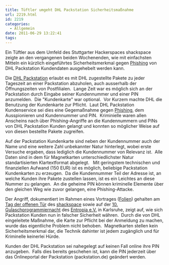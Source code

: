 ```yaml
---
title: Tüftler umgeht DHL Packstation Sicherheitsmaßnahme
url: 2219.html
id: 2219
categories:
  - Allgemein
date: 2011-06-29 13:22:41
tags:
---
```


Ein Tüftler aus dem Umfeld des Stuttgarter Hackerspaces shackspace zeigte an den vergangenen beiden Wochenenden, wie mit einfachsten Mitteln ein kürzlich eingeführtes Sicherheitsmerkmal gegen [Phishing](http://de.wikipedia.org/wiki/Phishing) von DHL Packstation Kundendaten ausgehebelt werden kann.

Die [DHL Packstation](http://www.dhl.de/content/de/de/paket/privatkunden/packstation.html) erlaubt es mit DHL zugestellte Pakete zu jeder Tageszeit an einer Packstation abzuholen, auch ausserhalb der Öffnungszeiten von Postfilialen.  Lange Zeit war es möglich sich an der Packstation durch Eingabe seiner Kundennummer und einer PIN anzumelden.  Die "Kundenkarte" war optional.  Vor Kurzem machte DHL die Benutzung der Kundenkarte zur Pflicht.  Laut DHL Packstation Kundenservice sei dies eine Gegemaßnahme gegen [Phishing](http://de.wikipedia.org/wiki/Phishing), dem Ausspionieren und Kundennummer und PIN.  Kriminielle waren allen Anscheins nach über Phishing-Angriffe an die Kundennummern und PINs von DHL Packstation Kunden gelangt und konnten so möglicher Weise auf von diesen bestellte Pakete zugreifen.

Auf der Packstation Kundenkarte sind neben der Kundennummer auch der Name und eine weitere Zahl unbekannter Natur hinterlegt, wobei erste Versuche ergaben, dass lediglich die Kundennummer von Relevanz ist.  Alle Daten sind in dem für Magnetkarten unterschiedlichster Natur standartisierten Klartextformat abgelegt.   Mit geringstem technischen und finanziellen Aufwand (150 EUR) ist es möglich, beliebige Packstation Kundenkarten zu erzeugen.  Da die Kundennummer Teil der Adresse ist, an welche Kunden ihre Pakete zustellen lassen, ist es ein Leichtes an diese Nummer zu gelangen.  An die geheime PIN können kriminelle Elemente über den gleichen Weg wie zuvor gelangen, eine Phishing-Attacke.

Der Angriff, dokumentiert im Rahmen eines Vortrages ([Folien](https://github.com/shackspace/presentations/blob/b824ebbb9ce85d20438a024352b45d1cb6a0145e/TDOT2/talks/hackstation__hadez.odp)) gehalten am [Tag der offenen Tür](https://blog.shackspace.de/wiki/doku.php?id=party:tdot2) des [shackspace](https://blog.shackspace.de/) sowie auf der [10\. Gulaschprogrammiernacht](https://entropia.de/GPN11) des [Entropia e.V.](http://entropia.de/) in Karlsruhe, zeigt auf, wie sich Packstation Kunden nun in falscher Sicherheit währen.  Durch die von DHL eingeleitete Maßnahme, die Karte zur Pflicht bei der Anmeldung zu machen, wurde das eigentliche Problem nicht behoben.  Magnetkarten stellen kein Sicherheitsmerkmal dar, die Technik dahinter ist jedem zugänglich und für Kriminelle keinerlei Hürde.

Kunden der DHL Packstation sei nahegelegt auf keinen Fall online ihre PIN anzugeben.  Falls dies bereits geschehen ist, kann die PIN jederzeit über das Onlineportal der Packstation (packstation.de) geändert werden.